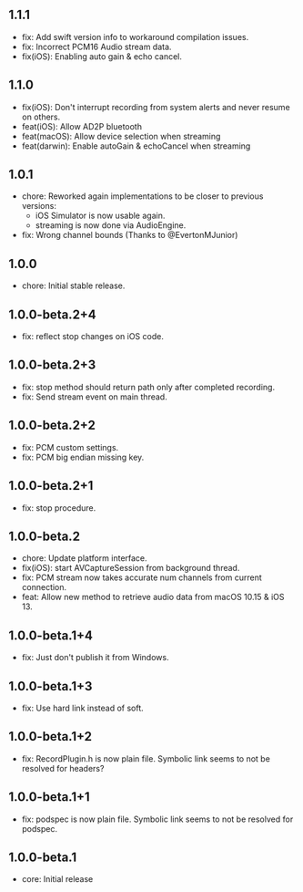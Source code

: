 ## 1.1.1
* fix: Add swift version info to workaround compilation issues.
* fix: Incorrect PCM16 Audio stream data.
* fix(iOS): Enabling auto gain & echo cancel.

## 1.1.0
* fix(iOS): Don't interrupt recording from system alerts and never resume on others.
* feat(iOS): Allow AD2P bluetooth
* feat(macOS): Allow device selection when streaming
* feat(darwin): Enable autoGain & echoCancel when streaming

## 1.0.1
* chore: Reworked again implementations to be closer to previous versions:
    - iOS Simulator is now usable again.
    - streaming is now done via AudioEngine.
* fix: Wrong channel bounds (Thanks to @EvertonMJunior)

## 1.0.0
* chore: Initial stable release.

## 1.0.0-beta.2+4
* fix: reflect stop changes on iOS code.

## 1.0.0-beta.2+3
* fix: stop method should return path only after completed recording.
* fix: Send stream event on main thread.

## 1.0.0-beta.2+2
* fix: PCM custom settings.
* fix: PCM big endian missing key.

## 1.0.0-beta.2+1
* fix: stop procedure.

## 1.0.0-beta.2
* chore: Update platform interface.
* fix(iOS): start AVCaptureSession from background thread.
* fix: PCM stream now takes accurate num channels from current connection.
* feat: Allow new method to retrieve audio data from macOS 10.15 & iOS 13.

## 1.0.0-beta.1+4
* fix: Just don't publish it from Windows.

## 1.0.0-beta.1+3
* fix: Use hard link instead of soft.

## 1.0.0-beta.1+2
* fix: RecordPlugin.h is now plain file. Symbolic link seems to not be resolved for headers?

## 1.0.0-beta.1+1
* fix: podspec is now plain file. Symbolic link seems to not be resolved for podspec.

## 1.0.0-beta.1
* core: Initial release
